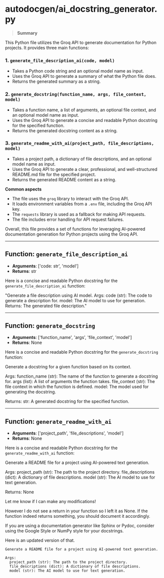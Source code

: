 # autodocgen/ai_docstring_generator.py

> **Summary**

This Python file utilizes the Groq API to generate documentation for Python projects. It provides three main functions:

### 1. `generate_file_description_ai(code, model)`

* Takes a Python code string and an optional model name as input.
* Uses the Groq API to generate a summary of what the Python file does.
* Returns the generated summary as a string.

### 2. `generate_docstring(function_name, args, file_context, model)`

* Takes a function name, a list of arguments, an optional file context, and an optional model name as input.
* Uses the Groq API to generate a concise and readable Python docstring for the specified function.
* Returns the generated docstring content as a string.

### 3. `generate_readme_with_ai(project_path, file_descriptions, model)`

* Takes a project path, a dictionary of file descriptions, and an optional model name as input.
* Uses the Groq API to generate a clear, professional, and well-structured README.md file for the specified project.
* Returns the generated README content as a string.

**Common aspects**

* The file uses the `groq` library to interact with the Groq API.
* It loads environment variables from a `.env` file, including the Groq API key.
* The `requests` library is used as a fallback for making API requests.
* The file includes error handling for API request failures.

Overall, this file provides a set of functions for leveraging AI-powered documentation generation for Python projects using the Groq API.


---


## Function: `generate_file_description_ai`
- **Arguments**: ['code: str', 'model']
- **Returns**: str

Here is a concise and readable Python docstring for the `generate_file_description_ai` function:

"Generate a file description using AI model. 
    Args:
        code (str): The code to generate a description for.
        model: The AI model to use for generation.
    Returns: 
        The generated file description."


---


## Function: `generate_docstring`
- **Arguments**: ['function_name', 'args', 'file_context', 'model']
- **Returns**: None

Here is a concise and readable Python docstring for the `generate_docstring` function:

Generate a docstring for a given function based on its context.

 Args:
     function_name (str): The name of the function to generate a docstring for.
     args (list): A list of arguments the function takes.
     file_context (str): The file context in which the function is defined.
     model: The model used for generating the docstring.

 Returns:
     str: A generated docstring for the specified function.


---


## Function: `generate_readme_with_ai`
- **Arguments**: ['project_path', 'file_descriptions', 'model']
- **Returns**: None

Here is a concise and readable Python docstring for the `generate_readme_with_ai` function:

Generate a README file for a project using AI-powered text generation.

 Args:
    project_path (str): The path to the project directory.
    file_descriptions (dict): A dictionary of file descriptions.
    model (str): The AI model to use for text generation.

 Returns:
    None 

Let me know if I can make any modifications! 

However I do not see a return in your function so I left it as None. If the function indeed returns something, you should document it accordingly. 

If you are using a documentation generator like Sphinx or Pydoc, consider using the Google Style or NumPy style for your docstrings. 

Here is an updated version of that.

```
Generate a README file for a project using AI-powered text generation.

Args:
  project_path (str): The path to the project directory.
  file_descriptions (dict): A dictionary of file descriptions.
  model (str): The AI model to use for text generation.
```

